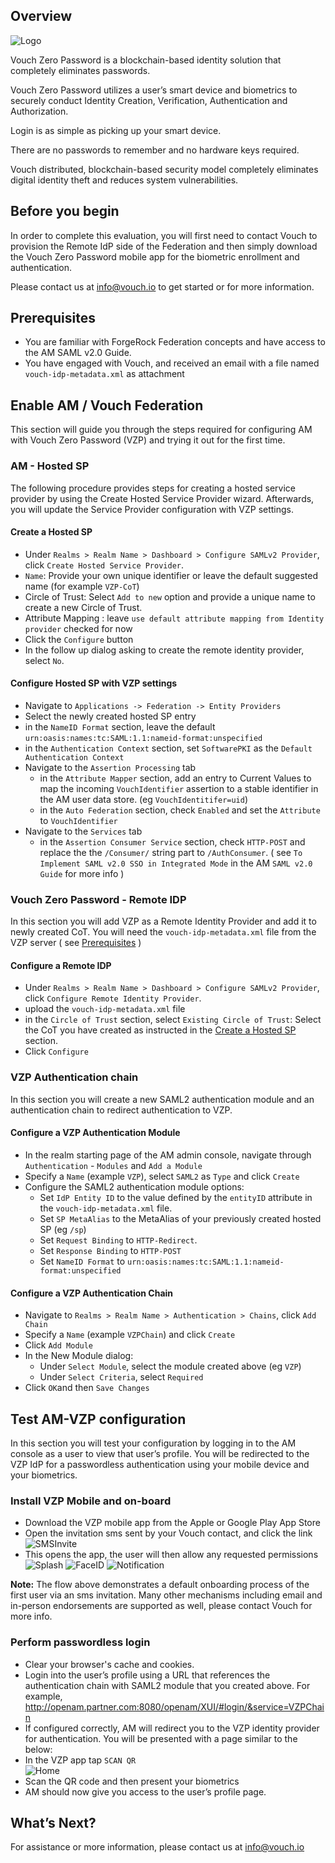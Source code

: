 ## Overview

![Logo](./images/LogoVouchBlack.png)

Vouch Zero Password is a blockchain-based identity solution that completely eliminates passwords.

Vouch Zero Password utilizes a user’s smart device and biometrics to securely conduct Identity Creation, Verification, Authentication and Authorization.

Login is as simple as picking up your smart device.

There are no passwords to remember and no hardware keys required.

Vouch distributed, blockchain-based security model completely eliminates digital identity theft and reduces system vulnerabilities.

## Before you begin

In order to complete this evaluation, you will first need to contact Vouch to provision the Remote IdP side of the Federation 
and then simply download the Vouch Zero Password mobile app for the biometric enrollment and authentication. 

Please contact us at info@vouch.io to get started or for more information.

## Prerequisites

- You are familiar with ForgeRock Federation concepts and have access to the AM SAML v2.0 Guide. 
- You have engaged with Vouch, and received an email with a file named `vouch-idp-metadata.xml` as attachment

## Enable AM / Vouch Federation

This section will guide you through the steps required for configuring AM with Vouch Zero Password (VZP)
and trying it out for the first time.

### AM - Hosted SP

The following procedure provides steps for creating a hosted service provider by using the Create Hosted Service Provider wizard. 
Afterwards, you will update the Service Provider configuration with VZP settings.

#### Create a Hosted SP  

 - Under `Realms > Realm Name > Dashboard > Configure SAMLv2 Provider`, click `Create Hosted Service Provider`. 
 - `Name`: Provide your own unique identifier or leave the default suggested name (for example `VZP-CoT`)
 - Circle of Trust: Select `Add to new` option and provide a unique name to create a new Circle of Trust.
 - Attribute Mapping : leave `use default attribute mapping from Identity provider` checked for now
 - Click the `Configure` button 
 - In the follow up dialog asking to create the remote identity provider, select `No`.
 
#### Configure Hosted SP with VZP settings 

 - Navigate to `Applications -> Federation -> Entity Providers`   
 - Select the newly created hosted SP entry
 - in the `NameID Format` section, leave the default `urn:oasis:names:tc:SAML:1.1:nameid-format:unspecified`
 - in the `Authentication Context` section, set `SoftwarePKI` as the `Default Authentication Context`
 - Navigate to the `Assertion Processing` tab 
    - in the `Attribute Mapper` section, add an entry to Current Values to map the incoming `VouchIdentifier` assertion to a 
 stable identifier in the AM user data store. (eg `VouchIdentitifer=uid`) 
    - in the `Auto Federation` section, check `Enabled` and set the `Attribute` to `VouchIdentifier`
 - Navigate to the `Services` tab
    - in the `Assertion Consumer Service` section, check `HTTP-POST` and replace the the `/Consumer/` string part to `/AuthConsumer`.
 ( see `To Implement SAML v2.0 SSO in Integrated Mode` in the AM `SAML v2.0 Guide` for more info ) 

### Vouch Zero Password - Remote IDP 

In this section you will add VZP as a Remote Identity Provider and add it to newly created CoT. 
You will need the `vouch-idp-metadata.xml` file from the VZP server ( see [Prerequisites](#Prerequisites) )

#### Configure a Remote IDP

- Under `Realms > Realm Name > Dashboard > Configure SAMLv2 Provider`, click `Configure Remote Identity Provider`.
- upload the `vouch-idp-metadata.xml` file 
- in the `Circle of Trust` section, select `Existing Circle of Trust`: Select the CoT you have created as instructed 
in the [Create a Hosted SP](#create-a-hosted-sp) section.
- Click `Configure` 

### VZP Authentication chain

In this section you will create a new SAML2 authentication module and an authentication chain to redirect authentication to VZP.

#### Configure a VZP Authentication Module

- In the realm starting page of the AM admin console, navigate through `Authentication` - `Modules` and `Add a Module`
- Specify a `Name` (example `VZP`), select `SAML2` as `Type` and click `Create`
- Configure the SAML2 authentication module options:
    - Set `IdP Entity ID` to the value defined by the `entityID` attribute in the `vouch-idp-metadata.xml` file. 
    - Set `SP MetaAlias` to the MetaAlias of your previously created hosted SP (eg `/sp`)
    - Set `Request Binding` to `HTTP-Redirect`.
    - Set `Response Binding` to `HTTP-POST`
    - Set `NameID Format` to `urn:oasis:names:tc:SAML:1.1:nameid-format:unspecified`

#### Configure a VZP Authentication Chain

- Navigate to `Realms > Realm Name > Authentication > Chains`, click `Add Chain`
- Specify a `Name` (example `VZPChain`) and click `Create`
- Click `Add Module`
- In the New Module dialog:
    - Under `Select Module`, select the module created above (eg `VZP`)
    - Under `Select Criteria`, select `Required`
- Click `OK`and then `Save Changes`


## Test AM-VZP configuration

In this section you will test your configuration by logging in to the AM console as a user to view that user’s profile. 
You will be redirected to the VZP IdP for a passwordless authentication using your mobile device and your biometrics.

### Install VZP Mobile and on-board 

- Download the VZP mobile app from the Apple or Google Play App Store
- Open the invitation sms sent by your Vouch contact, and click the link  
![SMSInvite](./images/SMSInvite.png)
- This opens the app, the user will then allow any requested permissions  
![Splash](./images/Splash.png)
![FaceID](./images/FaceID.png)
![Notification](./images/Notification.png)

**Note:** The flow above demonstrates a default onboarding process of the first user via an sms invitation. 
Many other mechanisms including email and in-person endorsements are supported as well, please contact Vouch for more info. 

### Perform passwordless login

- Clear your browser's cache and cookies.
- Login into the user’s profile using a URL that references the authentication chain with SAML2 module that you created above. 
For example, http://openam.partner.com:8080/openam/XUI/#login/&service=VZPChain
- If configured correctly, AM will redirect you to the VZP identity provider for authentication. You will be presented with a page similar to the below:
- In the VZP app tap `SCAN QR`  
 ![Home](./images/Home.png)
- Scan the QR code and then present your biometrics
- AM should now give you access to the user’s profile page.

## What’s Next?
For assistance or more information, please contact us at info@vouch.io



